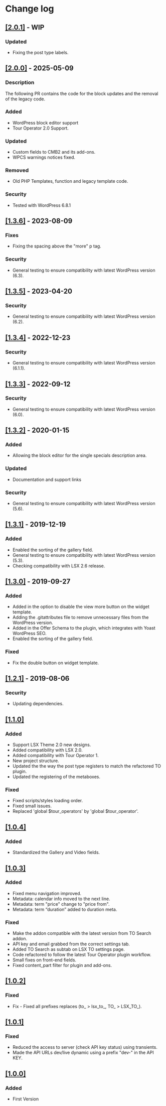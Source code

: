 # Change log

## [[2.0.1]](https://github.com/lightspeeddevelopment/to-reviews/releases/tag/2.0.1) - WIP

### Updated
- Fixing the post type labels.

## [[2.0.0]](https://github.com/lightspeeddevelopment/to-reviews/releases/tag/2.0.0) - 2025-05-09

### Description
The following PR contains the code for the block updates and the removal of the legacy code.

### Added
- WordPress block editor support
- Tour Operator 2.0 Support.

### Updated
- Custom fields to CMB2 and its add-ons.
- WPCS warnings notices fixed.

### Removed
- Old PHP Templates, function and legacy template code.

### Security
- Tested with WordPress 6.8.1

## [[1.3.6]](https://github.com/lightspeeddevelopment/to-specials/releases/tag/1.3.6) - 2023-08-09

### Fixes
- Fixing the spacing above the "more" p tag.

### Security
- General testing to ensure compatibility with latest WordPress version (6.3).

## [[1.3.5]](https://github.com/lightspeeddevelopment/to-specials/releases/tag/1.3.5) - 2023-04-20

### Security
- General testing to ensure compatibility with latest WordPress version (6.2).

## [[1.3.4]](https://github.com/lightspeeddevelopment/to-specials/releases/tag/1.3.4) - 2022-12-23

### Security
- General testing to ensure compatibility with latest WordPress version (6.1.1).

## [[1.3.3]](https://github.com/lightspeeddevelopment/to-specials/releases/tag/1.3.3) - 2022-09-12

### Security
- General testing to ensure compatibility with latest WordPress version (6.0).

## [[1.3.2]](https://github.com/lightspeeddevelopment/to-specials/releases/tag/1.3.2) - 2020-01-15

### Added
- Allowing the block editor for the single specials description area.

### Updated
- Documentation and support links

### Security
- General testing to ensure compatibility with latest WordPress version (5.6).


## [[1.3.1]](https://github.com/lightspeeddevelopment/to-specials/releases/tag/1.3.1) - 2019-12-19

### Added
- Enabled the sorting of the gallery field.
- General testing to ensure compatibility with latest WordPress version (5.3).
- Checking compatibility with LSX 2.6 release.


## [[1.3.0]](https://github.com/lightspeeddevelopment/to-specials/releases/tag/1.3.0) - 2019-09-27

### Added
- Added in the option to disable the view more button on the widget template.
- Adding the .gitattributes file to remove unnecessary files from the WordPress version.
- Added in the Offer Schema to the plugin, which integrates with Yoast WordPress SEO.
- Enabled the sorting of the gallery field.

### Fixed
- Fix the double button on widget template.


## [[1.2.1]](https://github.com/lightspeeddevelopment/to-specials/releases/tag/1.2.1) - 2019-08-06

### Security
- Updating dependencies.


## [[1.1.0]]()

### Added
- Support LSX Theme 2.0 new designs.
- Added compatibility with LSX 2.0.
- Added compatibility with Tour Operator 1.
- New project structure.
- Updated the the way the post type registers to match the refactored TO plugin.
- Updated the registering of the metaboxes.

### Fixed
- Fixed scripts/styles loading order.
- Fixed small issues.
- Replaced 'global $tour_operators' by 'global $tour_operator'.


## [[1.0.4]]()

### Added
- Standardized the Gallery and Video fields.


## [[1.0.3]]()

### Added
- Fixed menu navigation improved.
- Metadata: calendar info moved to the next line.
- Metadata: term "price" change to "price from".
- Metadata: term “duration” added to duration meta.

### Fixed
- Make the addon compatible with the latest version from TO Search addon.
- API key and email grabbed from the correct settings tab.
- Added TO Search as subtab on LSX TO settings page.
- Code refactored to follow the latest Tour Operator plugin workflow.
- Small fixes on front-end fields.
- Fixed content_part filter for plugin and add-ons.


## [[1.0.2]]()

### Fixed
* Fix - Fixed all prefixes replaces (to_ > lsx_to_, TO_ > LSX_TO_).


## [[1.0.1]]()

### Fixed
- Reduced the access to server (check API key status) using transients.
- Made the API URLs dev/live dynamic using a prefix "dev-" in the API KEY.


## [[1.0.0]]()

### Added
- First Version
